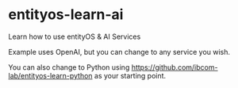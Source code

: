 # entityos-learn-ai

Learn how to use entityOS & AI Services

Example uses OpenAI, but you can change to any service you wish.

You can also change to Python using https://github.com/ibcom-lab/entityos-learn-python as your starting point.



